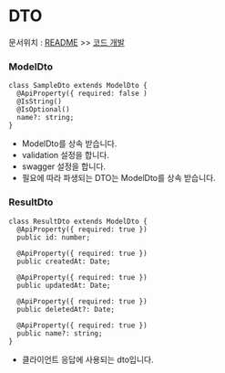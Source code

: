 # DTO

문서위치 : [README](../../README.md) >> [코드 개발](../Code-Developing.md)

### ModelDto

```tsx
class SampleDto extends ModelDto {
  @ApiProperty({ required: false )
  @IsString()
  @IsOptional()
  name?: string;
}
```

- ModelDto를 상속 받습니다.
- validation 설정을 합니다.
- swagger 설정을 합니다.
- 필요에 따라 파생되는 DTO는 ModelDto를 상속 받습니다.

### ResultDto

```tsx
class ResultDto extends ModelDto {
  @ApiProperty({ required: true })
  public id: number;

  @ApiProperty({ required: true })
  public createdAt: Date;

  @ApiProperty({ required: true })
  public updatedAt: Date;

  @ApiProperty({ required: true })
  public deletedAt?: Date;

  @ApiProperty({ required: true })
  public name?: string;
}
```

- 클라이언트 응답에 사용되는 dto입니다.